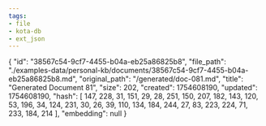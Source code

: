 ```yaml
---
tags:
- file
- kota-db
- ext_json
---
```

{
  "id": "38567c54-9cf7-4455-b04a-eb25a86825b8",
  "file_path": "./examples-data/personal-kb/documents/38567c54-9cf7-4455-b04a-eb25a86825b8.md",
  "original_path": "/generated/doc-081.md",
  "title": "Generated Document 81",
  "size": 202,
  "created": 1754608190,
  "updated": 1754608190,
  "hash": [
    147,
    228,
    31,
    151,
    29,
    28,
    251,
    150,
    207,
    182,
    143,
    120,
    53,
    196,
    34,
    124,
    231,
    30,
    26,
    39,
    110,
    134,
    184,
    244,
    27,
    83,
    223,
    224,
    71,
    233,
    184,
    214
  ],
  "embedding": null
}
